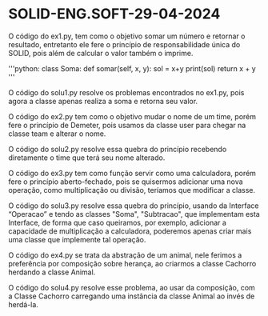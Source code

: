 # SOLID-ENG.SOFT-29-04-2024

O código do ex1.py, tem como o objetivo somar um número e retornar o resultado, entretanto ele fere o princípio de responsabilidade única do SOLID, pois além de calcular o valor também o imprime.

'''python:
class Soma:
    def somar(self, x, y):
        sol = x+y
        print(sol)
        return x + y
'''


O código do solu1.py resolve os problemas encontrados no ex1.py, pois agora a classe apenas realiza a soma e retorna seu valor.

O código do ex2.py tem como o objetivo mudar o nome de um time, porém fere o princípio de Demeter, pois usamos da classe user para chegar na classe team e alterar o nome.

O código do solu2.py resolve essa quebra do princípio recebendo diretamente o time que terá seu nome alterado.

O código do ex3.py tem como função servir como uma calculadora, porém fere o princípio aberto-fechado, pois se quisermos adicionar uma nova operação, como multiplicação ou divisão, teríamos que modificar a classe.

O código do solu3.py resolve essa quebra do princípio, usando da Interface “Operacao” e tendo as classes "Soma", "Subtracao", que implementam esta Interface, de forma que caso queiramos, por exemplo, adicionar a capacidade de multiplicação a calculadora, poderemos apenas criar mais uma classe que implemente tal operação.

 O código do ex4.py se trata da abstração de um animal, nele ferimos a preferência por composição sobre herança, ao criarmos a classe Cachorro herdando a classe Animal.

 O código do solu4.py resolve esse problema, ao usar da composição, com a Classe Cachorro carregando uma instância da classe Animal ao invés de herdá-la.

